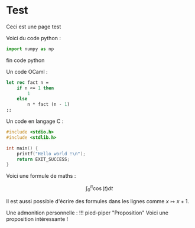 # Test

Ceci est une page test

Voici du code python :

``` py
import numpy as np
```
fin code python

Un code OCaml :
``` ocaml
let rec fact n =
    if n <= 1 then
        1
    else
        n * fact (n - 1)
;;
```

Un code en langage C :
``` c
#include <stdio.h>
#include <stdlib.h>

int main() {
    printf("Hello world !\n");
    return EXIT_SUCCESS;
}
```

Voici une formule de maths :

$$ 
\int_0^\pi \cos(t) dt 
$$

Il est aussi possible d'écrire des formules dans les lignes comme $x \mapsto x + 1$.

Une admonition personnelle :
!!! pied-piper "Proposition"
    Voici une proposition intéressante !

